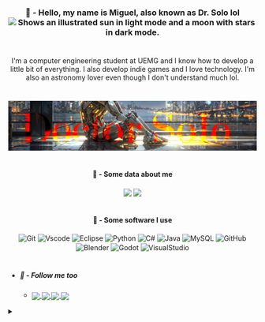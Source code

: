 <div align=center>
	<!--
	<img align="center" height="100" width="100" src="https://as2.ftcdn.net/v2/jpg/04/34/33/51/1000_F_434335169_qgu1ZO2GKk13QJlzfJxoAItze5bo1ych.jpg"/>
	-->
	<h3 align=center> 🤖 - Hello, my name is Miguel, also known as Dr. Solo lol
		<picture>
		  <source height="25" width="25" media="(prefers-color-scheme: dark)" srcset="https://user-images.githubusercontent.com/25423296/163456776-7f95b81a-f1ed-45f7-b7ab-8fa810d529fa.png">
		  <source height="25" width="25" media="(prefers-color-scheme: light)" srcset="https://user-images.githubusercontent.com/25423296/163456779-a8556205-d0a5-45e2-ac17-42d089e3c3f8.png">
		  <img 	  height="25" width="25" alt="Shows an illustrated sun in light mode and a moon with stars in dark mode." src="https://user-images.githubusercontent.com/25423296/163456779-a8556205-d0a5-45e2-ac17-42d089e3c3f8.png">
		</picture>
	</h3>
</div>

#

<p align=center>I'm a computer engineering student at UEMG and I know how to develop a little bit of everything. I also develop indie games and I love technology. I'm also an astronomy lover even though I don't understand much lol.</p>

#

<!--
<details>
	<summary>🤖 - About Me</summary>

  * | 💻 | I'm studying computer engineering |
    |-----|-----------------------------------|
    | 👾 | Dev Indie |
    | 🤖 | Lover For Bots |
    | 🔭 | Star Lover |
    
   ## ROBOOOOOOOOOOOOT
![CAAAAAAAAAT](https://media1.tenor.com/m/wnh85fvO2GoAAAAC/cat-vacuum.gif)

</details>

![background](https://cdn.leonardo.ai/users/4ca3dbe5-820e-447b-aecc-ffb603540e48/generations/d2af487c-a848-457b-bea1-f48bab31117c/variations/UniversalUpscaler_d2af487c-a848-457b-bea1-f48bab31117c.jpg) 
-->

<div align=center>
	<img align=center src=".github/Background0.jpg" />
</div>

#

<!--
<div	align=center>
	<h4 align=center>🤖 - Some software I use</h4>
	<a title="Godot" target="_blank" href="https://godotengine.org">
		<img align=center title="Godot" alt="Godot Icon" height="40" width="40" align="center" src="https://cdn.jsdelivr.net/gh/devicons/devicon/icons/godot/godot-original.svg" />
	</a>
	<a title="Game Maker" target="_blank" href="https://gamemaker.io/en">
		<img align=center title="Game Maker" alt="Game Maker Icon" height="40" width="40" align="center" src = "https://freefilehippo.com/wp-content/uploads/2020/11/gamemaker-studio-2-logo.png" />
	</a>
	<a title="Blender" target="_blank" href="https://www.blender.org">
		<img align=center title="Blender" alt="Blender Icon" height="40" width="40" align="center" src="https://cdn.jsdelivr.net/gh/devicons/devicon/icons/blender/blender-original.svg" />
	</a>
</div>

#
-->

<div style="text-align: center;" align="center">
	<h4>🤖 - Some data about me</h4>
	<img align=center src = "https://github-readme-stats-git-masterrstaa-rickstaa.vercel.app/api/top-langs/?username=DoctorSolo&line_height=25&card_width=290&layout=compact&hide_title=true&count_private=true&bg_color=000&border_color=FF0000&title_color=FF0000&text_color=FFF&langs_count=8&show_icons=true" />
	<img align=center src = "https://github-readme-stats.vercel.app/api?username=DoctorSolo&theme=shadow_red&bg_color=000&border_color=FF0000&show_icons=true&icon_color=FF0000&title_color=FF0000&text_color=FFF&hide_title=true&include_all_commits=false&count_private=true&line_height=24" />
</div>

#


<h4 align=center>🤖 - Some software I use</h4>

<div align=center>
	<img align=center title="Git" 		src="https://cdn.jsdelivr.net/gh/devicons/devicon/icons/git/git-original.svg"			height="25"/>
	<img align=center title="Vscode" 	src="https://cdn.jsdelivr.net/gh/devicons/devicon/icons/vscode/vscode-original.svg"		height="25"/>
	<img align=center title="Eclipse"	src="https://cdn.jsdelivr.net/gh/devicons/devicon/icons/eclipse/eclipse-original.svg"		height="25"/>
	<img align=center title="Python"	src="https://cdn.jsdelivr.net/gh/devicons/devicon/icons/python/python-original.svg"		height="25"/>
	<img align=center title="C#"		src="https://cdn.jsdelivr.net/gh/devicons/devicon/icons/csharp/csharp-original.svg"		height="25"/>
	<img align=center title="Java"		src="https://cdn.jsdelivr.net/gh/devicons/devicon/icons/java/java-original.svg"			height="25"/>
	<img align=center title="MySQL"		src="https://cdn.jsdelivr.net/gh/devicons/devicon/icons/mysql/mysql-original.svg"		height="25"/>
	<img align=center title="GitHub"	src="https://cdn.jsdelivr.net/gh/devicons/devicon/icons/github/github-original.svg"		height="25"/>
	<img align=center title="Blender"	src="https://cdn.jsdelivr.net/gh/devicons/devicon/icons/blender/blender-original.svg"		height="25"/>
	<img align=center title="Godot"	       	src="https://cdn.jsdelivr.net/gh/devicons/devicon/icons/godot/godot-original.svg"		height="25"/>
	<img align=center title="VisualStudio" 	src="https://cdn.jsdelivr.net/gh/devicons/devicon/icons/visualstudio/visualstudio-original.svg"	height="25"/>
</div>

#

- ##### 🤖 - Follow me too #####
  * <div align=left>
	<a href="https://www.instagram.com/doctor_solo_303/">
		<img align=center src="https://img.shields.io/badge/-Instagram-%23E4405F?style=for-the-badge&logo=instagram&logoColor=white" height="23"/>
	</a>
	<a href="https://www.linkedin.com/in/migueledu303/">
		<img align=center src="https://img.shields.io/badge/LinkedIn-0077B5?style=for-the-badge&logo=linkedin&logoColor=white" 	height="23"/>
	</a>
	<a href="https://discord.com/users/534808726570270731/">
		<img align=center src="https://img.shields.io/badge/Discord-7289DA?style=for-the-badge&logo=discord&logoColor=white"	height="23"/>
	</a>
	<a href="https://doctor-solo.itch.io/">
		<img align=center src="https://img.shields.io/badge/-Itch.io-000?style=for-the-badge&logo=itch.io&logoColor=%23E4405F" 	height="25"/>
	</a>
</div>

<details>
	<summary></summary>

<div align=center>
	<h2 align=center>
		<p align=center>ROBOOOOOOOOOOOOT</p>
		<img align=right src="https://tenor.com/pt-BR/view/boston-dynamics-robot-dog-dancing-robot-dog-robot-dog-gif-11784828160704918072.gif" />
		<img align=right src="https://tenor.com/pt-BR/view/music-sick-power-rangers-robot-bot-gif-1213357273390678191.gif" />
		<img align=right src="https://tenor.com/pt-BR/view/mecha-robot-lego-animation-scifi-gif-1879815320824649251.gif" />
		<img align=right src="https://media1.tenor.com/m/wnh85fvO2GoAAAAC/cat-vacuum.gif"/>
		<img align=right src="https://i.gifer.com/ho.gif" />
	</h2>
</div>

</details>
